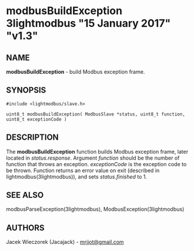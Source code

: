 # modbusBuildException 3lightmodbus "15 January 2017" "v1.3"

## NAME
**modbusBuildException** - build Modbus exception frame.

## SYNOPSIS
`#include <lightmodbus/slave.h>`

`uint8_t modbusBuildException( ModbusSlave *status, uint8_t function, uint8_t exceptionCode )`

## DESCRIPTION
The **modbusBuildException** function builds Modbus exception frame, later located in *status.response*.
Argument *function* should be the number of function that throws an exception. *exceptionCode* is the exception code to be thrown.
Function returns an error value on exit (described in lightmodbus(3lightmodbus)), and sets *status.finished* to 1.

## SEE ALSO
modbusParseException(3lightmodbus), ModbusException(3lightmodbus)

## AUTHORS
Jacek Wieczorek (Jacajack) - mrjjot@gmail.com
